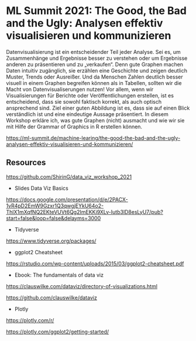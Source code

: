 # ML Summit 2021: The Good, the Bad and the Ugly: Analysen effektiv visualisieren und kommunizieren

Datenvisualisierung ist ein entscheidender Teil jeder Analyse. Sei es, um Zusammenhänge und Ergebnisse besser zu verstehen oder um Ergebnisse anderen zu präsentieren und zu „verkaufen“. Denn gute Graphen machen Daten intuitiv zugänglich, sie erzählen eine Geschichte und zeigen deutlich Muster, Trends oder Ausreißer. Und da Menschen Zahlen deutlich besser visuell in einem Graphen begreifen können als in Tabellen, sollten wir die Macht von Datenvisualiserungen nutzen! Vor allem, wenn wir Visualisierungen für Berichte oder Veröffentlichungen erstellen, ist es entscheidend, dass sie sowohl faktisch korrekt, als auch optisch ansprechend sind. Ziel einer guten Abbildung ist es, dass sie auf einen Blick verständlich ist und eine eindeutige Aussage präsentiert. In diesem Workshop erkläre ich, was gute Graphen (nicht) ausmacht und wie wir sie mit Hilfe der Grammar of Graphics in R erstellen können.

https://ml-summit.de/machine-learing/the-good-the-bad-and-the-ugly-analysen-effektiv-visualisieren-und-kommunizieren/

## Resources

https://github.com/ShirinG/data_viz_workshop_2021

- Slides Data Viz Basics

https://docs.google.com/presentation/d/e/2PACX-1vR4pD2EmW9Gzxr1Q3qwgjEYkU64o2-ThlX1mXqfNQ2EKteVUVt6Qg2ImEKKi9XLv-Iutb3lD8esLyU7/pub?start=false&loop=false&delayms=3000

- Tidyverse

https://www.tidyverse.org/packages/

- ggplot2 Cheatsheet

https://rstudio.com/wp-content/uploads/2015/03/ggplot2-cheatsheet.pdf

- Ebook: The fundamentals of data viz

https://clauswilke.com/dataviz/directory-of-visualizations.html

https://github.com/clauswilke/dataviz

- Plotly

https://plotly.com/r/

https://plotly.com/ggplot2/getting-started/
